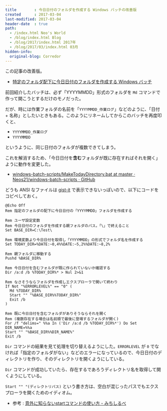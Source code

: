 ```yaml
---
title        : 今日日付のフォルダを作成する Windows バッチの改善版
created      : 2017-03-04
last-modified: 2017-03-04
header-date  : true
path:
  - /index.html Neo's World
  - /blog/index.html Blog
  - /blog/2017/index.html 2017年
  - /blog/2017/03/index.html 03月
hidden-info:
  original-blog: Corredor
---
```


この記事の改善版。

- [特定のフォルダ配下に今日日付のフォルダを作成する Windows バッチ](/blog/2016/01/23-01.html)

前回紹介したバッチは、必ず「YYYYMMDD」形式のフォルダを `Md` コマンドで作って開こうとするだけのモノだった。

だが、時には作業フォルダの名前を「`YYYYMMDD_作業ログ`」などのように、「日付 + 名称」としたいときもある。このようにリネームしてからこのバッチを再度叩くと、

- `YYYYMMDD_作業ログ`
- `YYYYMMDD`

というように、同じ日付のフォルダが複数できてしまう。

これを解消するため、「今日日付を**含む**フォルダが既に存在すればそれを開く」ように動作を変更した。

- [windows-batch-scripts/MakeTodayDirectory.bat at master · Neos21/windows-batch-scripts · GitHub](https://github.com/Neos21/shell-scripts/blob/master/windows-batch/make-today-directory.bat)

どうも ANSI なファイルは [gist-it](http://gist-it.appspot.com/) で表示できないっぽいので、以下にコードをコピペしておく。

```batch
@Echo Off
Rem 指定のフォルダの配下に今日日付の「YYYYMMDD」フォルダを作成する

Rem ユーザ設定変数
Rem 今日日付のフォルダを作成する親フォルダのパス。「\」で終えること
Set BASE_DIR=C:\Test\

Rem 環境変数より今日日付を取得し「YYYYMMDD」の形式でフォルダ名を作成する
Set TODAY_DIR=%DATE:~0,4%%DATE:~5,2%%DATE:~8,2%

Rem 親フォルダに移動する
Pushd %BASE_DIR%

Rem 今日日付を含むフォルダが既に作られていないか確認する
Dir /a:d /b %TODAY_DIR%* > Nul 2>&1

Rem なさそうならフォルダを作成しエクスプローラで開いて終わり
If Not "%ERRORLEVEL%" == "0" (
  Md %TODAY_DIR%
  Start "" "%BASE_DIR%%TODAY_DIR%"
  Exit /b
)

Rem 既に今日日付を含むフォルダがありそうならそれを開く
Rem (複数存在する場合は名前順で最後に登場するフォルダが開く)
For /f "delims=" %%a In ('Dir /a:d /b %TODAY_DIR%*') Do Set DIR_NAME=%%a
Start "" "%BASE_DIR%%DIR_NAME%"
Exit /b
```

`Dir` コマンドの結果を見て処理を切り替えるようにした。`ERRORLEVEL` が `0` でなければ「指定のフォルダがない」などのエラーになっているので、今日日付のディレクトリを作り、そのディレクトリを開くようにしている。

`Dir` コマンドが成功していたら、存在するであろうディレクトリ名を取得して開くようにしている。

`Start "" "(ディレクトリパス)` という書き方は、空白が混じったパスでもエクスプローラを開くためのイディオム。

- 参考 : [意外に知らないstartコマンドの使い方 - みちしるべ](http://orangeclover.hatenablog.com/entry/20090814/1250261637)

